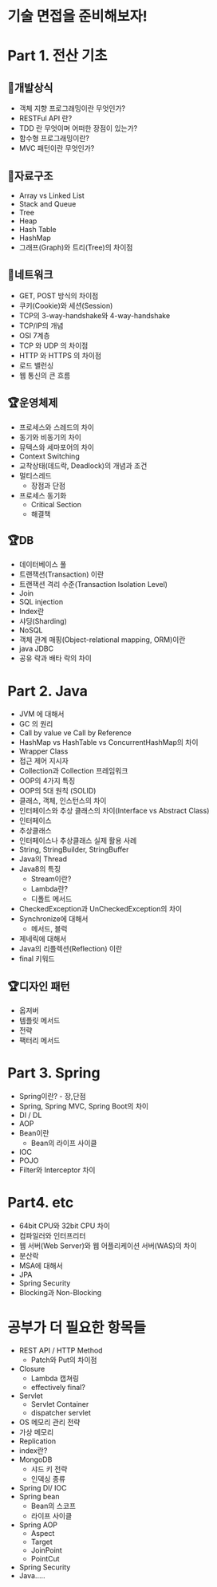 # 기술 면접을 준비해보자!

# Part 1. 전산 기초

## 🎨개발상식

- 객체 지향 프로그래밍이란 무엇인가?
- RESTFul API 란?
- TDD 란 무엇이며 어떠한 장점이 있는가?
- 함수형 프로그래밍이란?
- MVC 패턴이란 무엇인가?

## 🎁자료구조

- Array vs Linked List
- Stack and Queue
- Tree
- Heap
- Hash Table
- HashMap
- 그래프(Graph)와 트리(Tree)의 차이점

## 🎁네트워크

- GET, POST 방식의 차이점
- 쿠키(Cookie)와 세션(Session)
- TCP의 3-way-handshake와 4-way-handshake
- TCP/IP의 개념
- OSI 7계층
- TCP 와 UDP 의 차이점
- HTTP 와 HTTPS 의 차이점
- 로드 밸런싱
- 웹 통신의 큰 흐름

## 🏆운영체제

- 프로세스와 스레드의 차이
- 동기와 비동기의 차이
- 뮤텍스와 세마포어의 차이
- Context Switching
- 교착상태(데드락, Deadlock)의 개념과 조건
- 멀티스레드
    - 장점과 단점
- 프로세스 동기화
    - Critical Section
    - 해결책
    
## 🏆DB

- 데이터베이스 풀
- 트랜잭션(Transaction) 이란
- 트랜잭션 격리 수준(Transaction Isolation Level)
- Join
- SQL injection
- Index란
- 샤딩(Sharding)
- NoSQL
- 객체 관계 매핑(Object-relational mapping, ORM)이란
- java JDBC
- 공유 락과 배타 락의 차이

# Part 2. Java

- JVM 에 대해서
- GC 의 원리
- Call by value ve Call by Reference
- HashMap vs HashTable vs ConcurrentHashMap의 차이
- Wrapper Class
- 접근 제어 지시자
- Collection과 Collection 프레임워크
- OOP의 4가지 특징
- OOP의 5대 원칙 (SOLID)
- 클래스, 객체, 인스턴스의 차이
- 인터페이스와 추상 클래스의 차이(Interface vs Abstract Class)
- 인터페이스
- 추상클래스
- 인터페이스나 추상클래스 실제 활용 사례
- String, StringBuilder, StringBuffer
- Java의 Thread
- Java8의 특징
    - Stream이란?
    - Lambda란?
    - 디폴트 메서드
- CheckedException과 UnCheckedException의 차이
- Synchronize에 대해서
    - 메서드, 블럭
- 제네릭에 대해서
- Java의 리플렉션(Reflection) 이란
- final 키워드

## 🏆디자인 패턴

- 옵저버
- 템플릿 메서드
- 전략
- 팩터리 메서드

# Part 3. Spring

- Spring이란? - 장,단점
- Spring, Spring MVC, Spring Boot의 차이
- DI / DL
- AOP
- Bean이란
    - Bean의 라이프 사이클
- IOC
- POJO
- Filter와 Interceptor 차이

# Part4. etc

- 64bit CPU와 32bit CPU 차이
- 컴파일러와 인터프리터
- 웹 서버(Web Server)와 웹 어플리케이션 서버(WAS)의 차이
- 분산락
- MSA에 대해서
- JPA
- Spring Security
- Blocking과 Non-Blocking

# 공부가 더 필요한 항목들
- REST API / HTTP Method
    - Patch와 Put의 차이점
- Closure
    - Lambda 캡쳐링
    - effectively final?
- Servlet
    - Servlet Container
    - dispatcher servlet
- OS 메모리 관리 전략
- 가상 메모리
- Replication
- index란?
- MongoDB
    - 샤드 키 전략
    - 인덱싱 종류
- Spring DI/ IOC
- Spring bean
    - Bean의 스코프
    - 라이프 사이클
- Spring AOP
    - Aspect
    - Target
    - JoinPoint
    - PointCut
- Spring Security
- Java.....